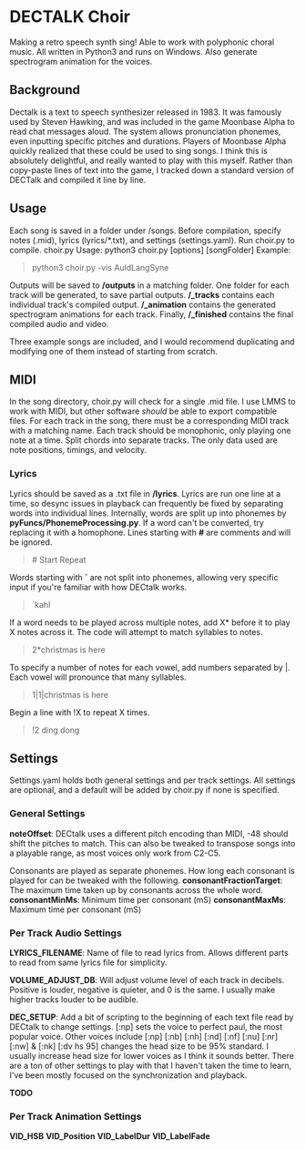 # DECTALK Choir
Making a retro speech synth sing! Able to work with polyphonic choral music. All written in Python3 and runs on Windows. Also generate spectrogram animation for the voices. 

## Background
Dectalk is a text to speech synthesizer released in 1983. It was famously used by Steven Hawking, and was included in the game Moonbase Alpha to read chat messages aloud. The system allows pronunciation phonemes, even inputting specific pitches and durations. Players of Moonbase Alpha quickly realized that these could be used to sing songs. I think this is absolutely delightful, and really wanted to play with this myself. Rather than copy-paste lines of text into the game, I tracked down a standard version of DECTalk and compiled it line by line. 

## Usage
Each song is saved in a folder under /songs. Before compilation, specify notes (.mid), lyrics (lyrics/*.txt), and settings (settings.yaml). Run choir.py to compile. 
choir.py Usage: python3 choir.py \[options\] \[songFolder\]
Example: 
> python3 choir.py -vis AuldLangSyne

Outputs will be saved to **/outputs** in a matching folder. One folder for each track will be generated, to save partial outputs.  **/\_tracks** contains each individual track's compiled output.  **/\_animation** contains the generated spectrogram animations for each track. Finally, **/\_finished** contains the final compiled audio and video. 

Three example songs are included, and I would recommend duplicating and modifying one of them instead of starting from scratch. 

## MIDI
In the song directory, choir.py will check for a single .mid file. I use LMMS to work with MIDI, but other software *should* be able to export compatible files. For each track in the song, there must be a corresponding MIDI track with a matching name. Each track should be monophonic, only playing one note at a time. Split chords into separate tracks. The only data used are note positions, timings, and velocity. 

### Lyrics
Lyrics should be saved as a .txt file in **/lyrics**. Lyrics are run one line at a time, so desync issues in playback can frequently be fixed by separating words into individual lines. Internally, words are split up into phonemes by **pyFuncs/PhonemeProcessing.py**. If a word can't be converted, try replacing it with a homophone. 
Lines starting with **\#** are comments and will be ignored. 
> \# Start Repeat

Words starting with **`** are not split into phonemes, allowing very specific input if you're familiar with how DECtalk works. 
> `kahl

If a word needs to be played across multiple notes, add X* before it to play X notes across it. The code will attempt to match syllables to notes. 
> 2*christmas is here

To specify a number of notes for each vowel, add numbers separated by |. Each vowel will pronounce that many syllables. 
> 1|1|christmas is here

Begin a line with !X to repeat X times.
> !2 ding dong

## Settings
Settings.yaml holds both general settings and per track settings. All settings are optional, and a default will be added by choir.py if none is specified. 

### General Settings

**noteOffset**: DECtalk uses a different pitch encoding than MIDI, -48 should shift the pitches to match. This can also be tweaked to transpose songs into a playable range, as most voices only work from C2-C5. 

Consonants are played as separate phonemes. How long each consonant is played for can be tweaked with the following. 
**consonantFractionTarget**: The maximum time taken up by consonants across the whole word. 
**consonantMinMs**: Minimum time per consonant (mS)
**consonantMaxMs**: Maximum time per consonant (mS)

### Per Track Audio Settings
**LYRICS_FILENAME**: Name of file to read lyrics from. Allows different parts to read from same lyrics file for simplicity. 

**VOLUME_ADJUST_DB**: Will adjust volume level of each track in decibels. Positive is louder, negative is quieter, and 0 is the same. I usually make higher tracks louder to be audible. 

**DEC_SETUP**: Add a bit of scripting to the beginning of each text file read by DECtalk to change settings. 
\[:np\] sets the voice to perfect paul, the most popular voice. Other voices include \[:np\] \[:nb\] \[:nh\] \[:nd\] \[:nf\] \[:nu\] \[:nr\] \[:nw\] & \[:nk\]
\[:dv hs 95\] changes the head size to be 95% standard. I usually increase head size for lower voices as I think it sounds better. 
There are a ton of other settings to play with that I haven't taken the time to learn, I've been mostly focused on the synchronization and playback. 



**TODO**

### Per Track Animation Settings
**VID_HSB**
**VID_Position**
**VID_LabelDur**
**VID_LabelFade**
